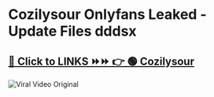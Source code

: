 
 # Cozilysour Onlyfans Leaked - Update Files dddsx

## <h2><a href="https://clipsfans.com/Cozilysour&ref=git">🔗 Click to LINKS ⏩⏩ 👉 🟢 Cozilysour </a></h2>

<a href="https://clipsfans.com/Cozilysour&ref=git" rel="nofollow" data-target="animated-image.originalLink"><img src="https://i.ibb.co.com/xMMVF88/686577567.gif" alt="Viral Video Original" style="max-width: 100%; display: inline-block;" data-target="animated-image.originalImage"></a>

